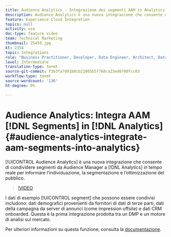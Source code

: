 ```yaml
---
title: Audience Analytics - Integrazione dei segmenti AAM in Analytics
description: Audience Analytics è una nuova integrazione che consente di condividere segmenti da Audience Manager (AAM) ad Analytics (AA) in tempo reale per informare l’individuazione, la segmentazione e l’ottimizzazione del pubblico.
feature: Experience Cloud Integration
topics: null
activity: use
doc-type: feature video
team: Technical Marketing
thumbnail: 25450.jpg
kt: 2354
topic: Integrations
role: "Business Practitioner, Developer, Data Engineer, Architect, Data Architect, Administrator, Leader"
level: Intermediate
translation-type: tm+mt
source-git-commit: f3b3fa7d91b0cb21005b57768ca23ed6700fcc03
workflow-type: tm+mt
source-wordcount: '136'
ht-degree: 0%

---
```



# Audience Analytics: Integra AAM [!DNL Segments] in [!DNL Analytics] {#audience-analytics-integrate-aam-segments-into-analytics}

[!UICONTROL Audience Analytics] è una nuova integrazione che consente di condividere segmenti da Audience Manager a  [!DNL Analytics] in tempo reale per informare l’individuazione, la segmentazione e l’ottimizzazione del pubblico.

>[!VIDEO](https://video.tv.adobe.com/v/25450/?quality=12)

I dati di esempio [!UICONTROL segment] che possono essere condivisi includono: dati demografici provenienti da fornitori di dati di terze parti, dati della campagna da server di annunci (come impression offsite) e dati CRM onboarded. Questa è la prima integrazione prodotta tra un DMP e un motore di analisi sul mercato.

Per ulteriori informazioni su questa funzione, consulta la [documentazione](https://marketing.adobe.com/resources/help/en_US/analytics/audiences/).
